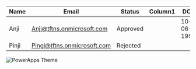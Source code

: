 | Name  | Email                           | Status   | Column1 | DOJ        |
|-------|----------------------------------|----------|---------|------------|
| Anji  | Anji@tftns.onmicrosoft.com       | Approved |         | 10-06-1992 |
| Pinji | Pingi@tftns.onmicrosoft.com      | Rejected |         |            |


![PowerApps Theme](https://raw.githubusercontent.com/anjisapadm/TestPublicRepo/main/BIRIA/646d72f9840345b46506a867_62b4c044feb26d7f74c303db_PowerappsTheme.jpeg)
